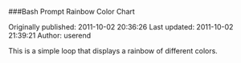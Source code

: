 ###Bash Prompt Rainbow Color Chart 

Originally published: 2011-10-02 20:36:26
Last updated: 2011-10-02 21:39:21
Author: userend 

This is a simple loop that displays a rainbow of different colors.